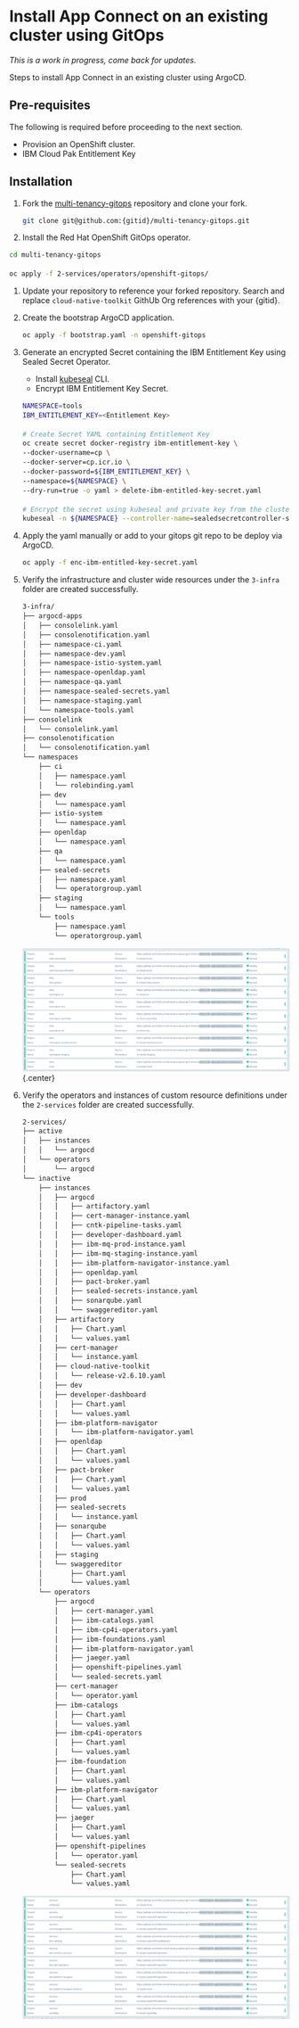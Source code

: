# Install App Connect on an existing cluster using GitOps

_This is a work in progress, come back for updates._

Steps to install App Connect in an existing cluster using ArgoCD.

## Pre-requisites
The following is required before proceeding to the next section.

- Provision an OpenShift cluster.
- IBM Cloud Pak Entitlement Key


## Installation
1. Fork the [multi-tenancy-gitops](https://github.com/cloud-native-toolkit/multi-tenancy-gitops) repository and clone your fork.
    ```bash
    git clone git@github.com:{gitid}/multi-tenancy-gitops.git
    ```

1. Install the Red Hat OpenShift GitOps operator.
  ```bash
  cd multi-tenancy-gitops

  oc apply -f 2-services/operators/openshift-gitops/
  ```

1. Update your repository to reference your forked repository.  Search and replace `cloud-native-toolkit` GithUb Org references with your {gitid}.

1. Create the bootstrap ArgoCD application.
    ```bash
    oc apply -f bootstrap.yaml -n openshift-gitops
    ```

1. Generate an encrypted Secret containing the IBM Entitlement Key using Sealed Secret Operator.
    - Install [kubeseal](https://github.com/bitnami-labs/sealed-secrets/blob/main/README.md) CLI.
    - Encrypt IBM Entitlement Key Secret.
    ```bash
    NAMESPACE=tools
    IBM_ENTITLEMENT_KEY=<Entitlement Key>

    # Create Secret YAML containing Entitlement Key
    oc create secret docker-registry ibm-entitlement-key \
    --docker-username=cp \
    --docker-server=cp.icr.io \
    --docker-password=${IBM_ENTITLEMENT_KEY} \
    --namespace=${NAMESPACE} \
    --dry-run=true -o yaml > delete-ibm-entitled-key-secret.yaml

    # Encrypt the secret using kubeseal and private key from the cluster
    kubeseal -n ${NAMESPACE} --controller-name=sealedsecretcontroller-sealed-secrets --controller-namespace=sealed-secrets -o yaml < delete-ibm-entitled-key-secret.yaml > ibm-entitled-key-secret.yaml
    ```

1. Apply the yaml manually or add to your gitops git repo to be deploy via ArgoCD.
    ```bash
    oc apply -f enc-ibm-entitled-key-secret.yaml
    ```

1. Verify the infrastructure and cluster wide resources under the `3-infra` folder are created successfully.
    ```bash
    3-infra/
    ├── argocd-apps
    │   ├── consolelink.yaml
    │   ├── consolenotification.yaml
    │   ├── namespace-ci.yaml
    │   ├── namespace-dev.yaml
    │   ├── namespace-istio-system.yaml
    │   ├── namespace-openldap.yaml
    │   ├── namespace-qa.yaml
    │   ├── namespace-sealed-secrets.yaml
    │   ├── namespace-staging.yaml
    │   └── namespace-tools.yaml
    ├── consolelink
    │   └── consolelink.yaml
    ├── consolenotification
    │   └── consolenotification.yaml
    └── namespaces
        ├── ci
        │   ├── namespace.yaml
        │   └── rolebinding.yaml
        ├── dev
        │   └── namespace.yaml
        ├── istio-system
        │   └── namespace.yaml
        ├── openldap
        │   └── namespace.yaml
        ├── qa
        │   └── namespace.yaml
        ├── sealed-secrets
        │   ├── namespace.yaml
        │   └── operatorgroup.yaml
        ├── staging
        │   └── namespace.yaml
        └── tools
            ├── namespace.yaml
            └── operatorgroup.yaml
    ```
    ![ArgoCD deployments of 3-infra](images/argocd-cntk-3-infra.png){.center}

1. Verify the operators and instances of custom resource definitions under the `2-services` folder are created successfully.
    ```bash
    2-services/
    ├── active
    │   ├── instances
    │   │   └── argocd
    │   └── operators
    │       └── argocd
    └── inactive
        ├── instances
        │   ├── argocd
        │   │   ├── artifactory.yaml
        │   │   ├── cert-manager-instance.yaml
        │   │   ├── cntk-pipeline-tasks.yaml
        │   │   ├── developer-dashboard.yaml
        │   │   ├── ibm-mq-prod-instance.yaml
        │   │   ├── ibm-mq-staging-instance.yaml
        │   │   ├── ibm-platform-navigator-instance.yaml
        │   │   ├── openldap.yaml
        │   │   ├── pact-broker.yaml
        │   │   ├── sealed-secrets-instance.yaml
        │   │   ├── sonarqube.yaml
        │   │   └── swaggereditor.yaml
        │   ├── artifactory
        │   │   ├── Chart.yaml
        │   │   └── values.yaml
        │   ├── cert-manager
        │   │   └── instance.yaml
        │   ├── cloud-native-toolkit
        │   │   └── release-v2.6.10.yaml
        │   ├── dev
        │   ├── developer-dashboard
        │   │   ├── Chart.yaml
        │   │   └── values.yaml
        │   ├── ibm-platform-navigator
        │   │   └── ibm-platform-navigator.yaml
        │   ├── openldap
        │   │   ├── Chart.yaml
        │   │   └── values.yaml
        │   ├── pact-broker
        │   │   ├── Chart.yaml
        │   │   └── values.yaml
        │   ├── prod
        │   ├── sealed-secrets
        │   │   └── instance.yaml
        │   ├── sonarqube
        │   │   ├── Chart.yaml
        │   │   └── values.yaml
        │   ├── staging
        │   └── swaggereditor
        │       ├── Chart.yaml
        │       └── values.yaml
        └── operators
            ├── argocd
            │   ├── cert-manager.yaml
            │   ├── ibm-catalogs.yaml
            │   ├── ibm-cp4i-operators.yaml
            │   ├── ibm-foundations.yaml
            │   ├── ibm-platform-navigator.yaml
            │   ├── jaeger.yaml
            │   ├── openshift-pipelines.yaml
            │   └── sealed-secrets.yaml
            ├── cert-manager
            │   └── operator.yaml
            ├── ibm-catalogs
            │   ├── Chart.yaml
            │   └── values.yaml
            ├── ibm-cp4i-operators
            │   ├── Chart.yaml
            │   └── values.yaml
            ├── ibm-foundation
            │   ├── Chart.yaml
            │   └── values.yaml
            ├── ibm-platform-navigator
            │   ├── Chart.yaml
            │   └── values.yaml
            ├── jaeger
            │   ├── Chart.yaml
            │   └── values.yaml
            ├── openshift-pipelines
            │   └── operator.yaml
            └── sealed-secrets
                ├── Chart.yaml
                └── values.yaml
    ```
    ![ArgoCD deployments of 2-services](images/argocd-ace-2-services.png)
